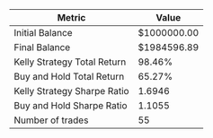 | Metric | Value |
| --- | --- |
| Initial Balance | $1000000.00 |
| Final Balance | $1984596.89 |
| Kelly Strategy Total Return | 98.46% |
| Buy and Hold Total Return | 65.27% |
| Kelly Strategy Sharpe Ratio | 1.6946 |
| Buy and Hold Sharpe Ratio | 1.1055 |
| Number of trades | 55 |
